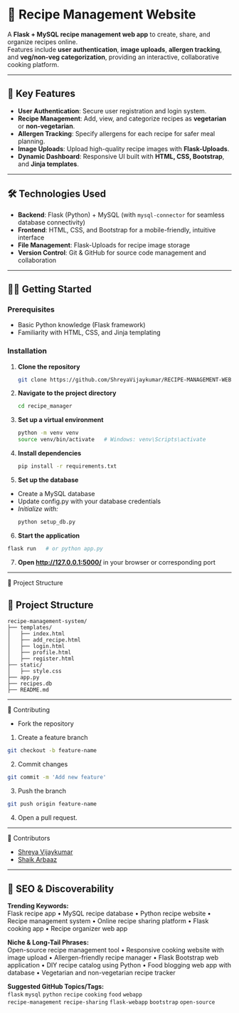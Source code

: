 # 🍲 Recipe Management Website
A **Flask + MySQL recipe management web app** to create, share, and organize recipes online.  
Features include **user authentication**, **image uploads**, **allergen tracking**, and **veg/non-veg categorization**, providing an interactive, collaborative cooking platform.

---

## 🚀 Key Features
- **User Authentication**: Secure user registration and login system.  
- **Recipe Management**: Add, view, and categorize recipes as **vegetarian** or **non-vegetarian**.  
- **Allergen Tracking**: Specify allergens for each recipe for safer meal planning.  
- **Image Uploads**: Upload high-quality recipe images with **Flask-Uploads**.  
- **Dynamic Dashboard**: Responsive UI built with **HTML, CSS, Bootstrap**, and **Jinja templates**.

---

## 🛠️ Technologies Used
- **Backend**: Flask (Python) + MySQL (with `mysql-connector` for seamless database connectivity)  
- **Frontend**: HTML, CSS, and Bootstrap for a mobile-friendly, intuitive interface  
- **File Management**: Flask-Uploads for recipe image storage  
- **Version Control**: Git & GitHub for source code management and collaboration

---

## 🧑‍🍳 Getting Started

### Prerequisites
- Basic Python knowledge (Flask framework)  
- Familiarity with HTML, CSS, and Jinja templating  

### Installation
1. **Clone the repository**
   ```bash
   git clone https://github.com/ShreyaVijaykumar/RECIPE-MANAGEMENT-WEBSITE.git
   ```
   
2. **Navigate to the project directory**
   ```bash
   cd recipe_manager
   ```
   
3. **Set up a virtual environment**
   ```bash
   python -m venv venv
   source venv/bin/activate   # Windows: venv\Scripts\activate
   ```
   
4. **Install dependencies**
   ```bash
   pip install -r requirements.txt
   ```
   
5. **Set up the database**
- Create a MySQL database
- Update config.py with your database credentials
- *Initialize with:*
  ```bash
  python setup_db.py
  ```

6. **Start the application**
  ```bash
  flask run   # or python app.py
  ```

7. **Open http://127.0.0.1:5000/**
 in your browser or corresponding port

---

📂 Project Structure

## 📂 Project Structure

```text
recipe-management-system/
├── templates/
│   ├── index.html
│   ├── add_recipe.html
│   ├── login.html
│   ├── profile.html
│   ├── register.html
├── static/
│   ├── style.css
├── app.py
├── recipes.db
├── README.md
```

---

🤝 Contributing

- Fork the repository
1) Create a feature branch
  ```bash 
  git checkout -b feature-name
  ```

2) Commit changes
  ```bash
  git commit -m 'Add new feature'
  ```

3) Push the branch
  ```bash
  git push origin feature-name
  ```
4) Open a pull request.

---

👥 Contributors

- [Shreya Vijaykumar](https://github.com/ShreyaVijaykumar)  
- [Shaik Arbaaz](https://github.com/ShaikArbaaz)

---

## 🔎 SEO & Discoverability

**Trending Keywords:**  
Flask recipe app • MySQL recipe database • Python recipe website • Recipe management system • Online recipe sharing platform • Flask cooking app • Recipe organizer web app

**Niche & Long-Tail Phrases:**  
Open-source recipe management tool • Responsive cooking website with image upload • Allergen-friendly recipe manager • Flask Bootstrap web application • DIY recipe catalog using Python • Food blogging web app with database • Vegetarian and non-vegetarian recipe tracker

**Suggested GitHub Topics/Tags:**  
`flask` `mysql` `python` `recipe` `cooking` `food` `webapp`  
`recipe-management` `recipe-sharing` `flask-webapp` `bootstrap` `open-source`


